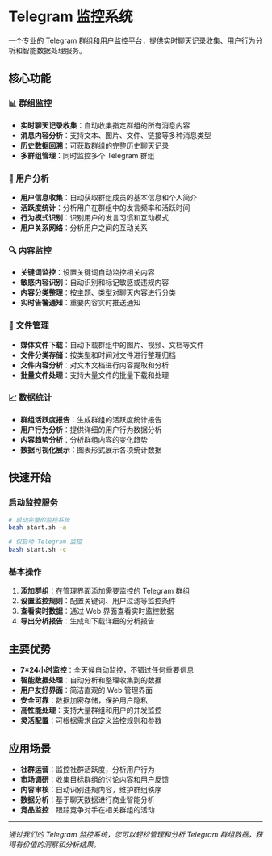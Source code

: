 # Telegram 监控系统

一个专业的 Telegram 群组和用户监控平台，提供实时聊天记录收集、用户行为分析和智能数据处理服务。

## 核心功能

### 📊 群组监控
- **实时聊天记录收集**：自动收集指定群组的所有消息内容
- **消息内容分析**：支持文本、图片、文件、链接等多种消息类型
- **历史数据回溯**：可获取群组的完整历史聊天记录
- **多群组管理**：同时监控多个 Telegram 群组

### 👥 用户分析
- **用户信息收集**：自动获取群组成员的基本信息和个人简介
- **活跃度统计**：分析用户在群组中的发言频率和活跃时间
- **行为模式识别**：识别用户的发言习惯和互动模式
- **用户关系网络**：分析用户之间的互动关系

### 🔍 内容监控
- **关键词监控**：设置关键词自动监控相关内容
- **敏感内容识别**：自动识别和标记敏感或违规内容
- **内容分类整理**：按主题、类型对聊天内容进行分类
- **实时告警通知**：重要内容实时推送通知

### 📁 文件管理
- **媒体文件下载**：自动下载群组中的图片、视频、文档等文件
- **文件分类存储**：按类型和时间对文件进行整理归档
- **文件内容分析**：对文本文档进行内容提取和分析
- **批量文件处理**：支持大量文件的批量下载和处理

### 📈 数据统计
- **群组活跃度报告**：生成群组的活跃度统计报告
- **用户行为分析**：提供详细的用户行为数据分析
- **内容趋势分析**：分析群组内容的变化趋势
- **数据可视化展示**：图表形式展示各项统计数据

## 快速开始

### 启动监控服务
```bash
# 启动完整的监控系统
bash start.sh -a

# 仅启动 Telegram 监控
bash start.sh -c
```

### 基本操作
1. **添加群组**：在管理界面添加需要监控的 Telegram 群组
2. **设置监控规则**：配置关键词、用户过滤等监控条件
3. **查看实时数据**：通过 Web 界面查看实时监控数据
4. **导出分析报告**：生成和下载详细的分析报告

## 主要优势

- **7×24小时监控**：全天候自动监控，不错过任何重要信息
- **智能数据处理**：自动分析和整理收集到的数据
- **用户友好界面**：简洁直观的 Web 管理界面
- **安全可靠**：数据加密存储，保护用户隐私
- **高性能处理**：支持大量群组和用户的并发监控
- **灵活配置**：可根据需求自定义监控规则和参数

## 应用场景

- **社群运营**：监控社群活跃度，分析用户行为
- **市场调研**：收集目标群组的讨论内容和用户反馈
- **内容审核**：自动识别违规内容，维护群组秩序
- **数据分析**：基于聊天数据进行商业智能分析
- **竞品监控**：跟踪竞争对手在相关群组的活动

---

*通过我们的 Telegram 监控系统，您可以轻松管理和分析 Telegram 群组数据，获得有价值的洞察和分析结果。*